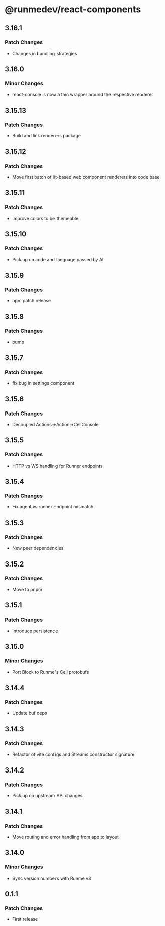 # @runmedev/react-components

## 3.16.1

### Patch Changes

- Changes in bundling strategies

## 3.16.0

### Minor Changes

- react-console is now a thin wrapper around the respective renderer

## 3.15.13

### Patch Changes

- Build and link renderers package

## 3.15.12

### Patch Changes

- Move first batch of lit-based web component renderers into code base

## 3.15.11

### Patch Changes

- Improve colors to be themeable

## 3.15.10

### Patch Changes

- Pick up on code and language passed by AI

## 3.15.9

### Patch Changes

- npm patch release

## 3.15.8

### Patch Changes

- bump

## 3.15.7

### Patch Changes

- fix bug in settings component

## 3.15.6

### Patch Changes

- Decoupled Actions->Action->CellConsole

## 3.15.5

### Patch Changes

- HTTP vs WS handling for Runner endpoints

## 3.15.4

### Patch Changes

- Fix agent vs runner endpoint mismatch

## 3.15.3

### Patch Changes

- New peer dependencies

## 3.15.2

### Patch Changes

- Move to pnpm

## 3.15.1

### Patch Changes

- Introduce persistence

## 3.15.0

### Minor Changes

- Port Block to Runme's Cell protobufs

## 3.14.4

### Patch Changes

- Update buf deps

## 3.14.3

### Patch Changes

- Refactor of vite configs and Streams constructor signature

## 3.14.2

### Patch Changes

- Pick up on upstream API changes

## 3.14.1

### Patch Changes

- Move routing and error handling from app to layout

## 3.14.0

### Minor Changes

- Sync version numbers with Runme v3

## 0.1.1

### Patch Changes

- First release
